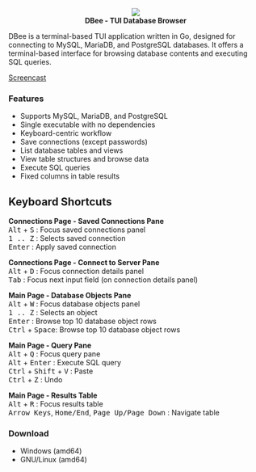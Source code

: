 <p align="center">
  <img src="https://github.com/murat-cileli/dbee/blob/main/dbee-logo.png" />
  <br>
  <strong>DBee - TUI Database Browser</strong>
</p>

DBee is a terminal-based TUI application written in Go, designed for connecting to MySQL, MariaDB, and PostgreSQL databases. It offers a terminal-based interface for browsing database contents and executing SQL queries.

[Screencast](https://github.com/murat-cileli/dbee/assets/6532000/d9d2cd86-e505-471d-91e4-d56cf8d34725)  

### Features
- Supports MySQL, MariaDB, and PostgreSQL
- Single executable with no dependencies
- Keyboard-centric workflow
- Save connections (except passwords)
- List database tables and views
- View table structures and browse data
- Execute SQL queries
- Fixed columns in table results  

## Keyboard Shortcuts

**Connections Page - Saved Connections Pane**  
<kbd>Alt</kbd> + <kbd>S</kbd> : Focus saved connections panel  
<kbd>1 .. Z</kbd> : Selects saved connection  
<kbd>Enter</kbd> : Apply saved connection  

**Connections Page - Connect to Server Pane**  
<kbd>Alt</kbd> + <kbd>D</kbd> : Focus connection details panel  
<kbd>Tab</kbd> : Focus next input field (on connection details panel)  

**Main Page - Database Objects Pane**  
<kbd>Alt</kbd> + <kbd>W</kbd> : Focus database objects panel  
<kbd>1 .. Z</kbd> : Selects an object  
<kbd>Enter</kbd> : Browse top 10 database object rows  
<kbd>Ctrl</kbd> + <kbd>Space</kbd>: Browse top 10 database object rows  

**Main Page - Query Pane**  
<kbd>Alt</kbd> + <kbd>Q</kbd> : Focus query pane  
<kbd>Alt</kbd> + <kbd>Enter</kbd> : Execute SQL query  
<kbd>Ctrl</kbd> + <kbd>Shift</kbd> + <kbd>V</kbd> : Paste  
<kbd>Ctrl</kbd> + <kbd>Z</kbd> : Undo  

**Main Page - Results Table**  
<kbd>Alt</kbd> + <kbd>R</kbd> : Focus results table  
<kbd>Arrow Keys</kbd>, <kbd>Home/End</kbd>, <kbd>Page Up/Page Down</kbd> : Navigate table

### Download
- Windows (amd64)
- GNU/Linux (amd64)
